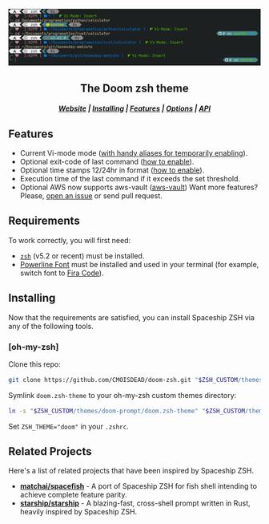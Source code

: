 
![Doom-zsh](./main.png)
<h2 align="center">The Doom zsh theme</h2>

<div align="center">
  <h5>
    <a href="https://spaceship-prompt.sh">Website</a> |
    <a href="https://spaceship-prompt.sh/getting-started">Installing</a> |
    <a href="#features">Features</a> |
    <a href="https://spaceship-prompt.sh/options">Options</a> |
    <a href="https://spaceship-prompt.sh/api">API</a>
  </h5>
</div>
 
  
## Features
- Current Vi-mode mode ([with handy aliases for temporarily enabling](./docs/options.md#vi-mode-vi_mode)).
- Optional exit-code of last command ([how to enable](./docs/options.md#exit-code-exit_code)).
- Optional time stamps 12/24hr in format ([how to enable](./docs/options.md#time-time)).
- Execution time of the last command if it exceeds the set threshold.
- Optional AWS now supports aws-vault ([aws-vault](https://github.com/99designs/aws-vault))
Want more features? Please, [open an issue](https://github.com/spaceship-prompt/spaceship-prompt/issues/new/choose) or send pull request.

## Requirements

To work correctly, you will first need:

- [`zsh`](http://www.zsh.org/) (v5.2 or recent) must be installed.
- [Powerline Font](https://github.com/powerline/fonts) must be installed and used in your terminal (for example, switch font to [Fira Code](https://github.com/tonsky/FiraCode)).

## Installing
Now that the requirements are satisfied, you can install Spaceship ZSH via any of the following tools.

### [oh-my-zsh]

Clone this repo:

```zsh
git clone https://github.com/CMOISDEAD/doom-zsh.git "$ZSH_CUSTOM/themes/doom-prompt" --depth=1
```

Symlink `doom.zsh-theme` to your oh-my-zsh custom themes directory:

```zsh
ln -s "$ZSH_CUSTOM/themes/doom-prompt/doom.zsh-theme" "$ZSH_CUSTOM/themes/doom.zsh-theme"
```

Set `ZSH_THEME="doom"` in your `.zshrc`.

## Related Projects

Here's a list of related projects that have been inspired by Spaceship ZSH.

- [**matchai/spacefish**](https://github.com/matchai/spacefish) - A port of Spaceship ZSH for fish shell intending to achieve complete feature parity.
- [**starship/starship**](https://github.com/starship/starship) - A blazing-fast, cross-shell prompt written in Rust, heavily inspired by Spaceship ZSH.
